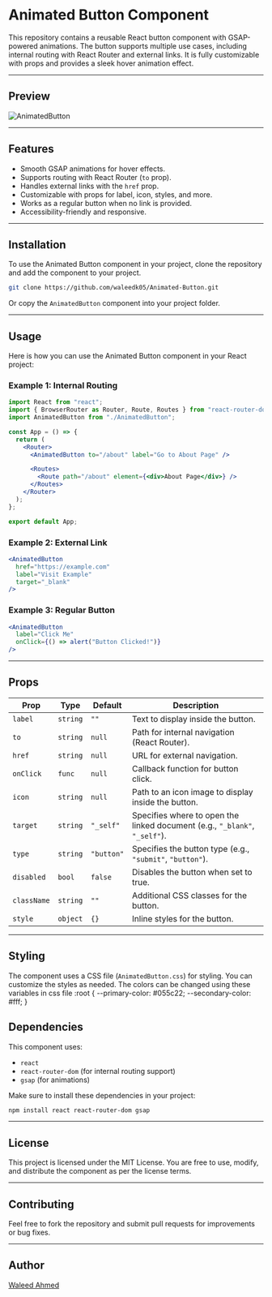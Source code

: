 # Animated Button Component

This repository contains a reusable React button component with GSAP-powered animations. The button supports multiple use cases, including internal routing with React Router and external links. It is fully customizable with props and provides a sleek hover animation effect.

---

## Preview

![AnimatedButton](https://github.com/user-attachments/assets/90ebfb56-9f4c-48bc-b1e3-8f1164cdfa10)

---

## Features
- Smooth GSAP animations for hover effects.
- Supports routing with React Router (`to` prop).
- Handles external links with the `href` prop.
- Customizable with props for label, icon, styles, and more.
- Works as a regular button when no link is provided.
- Accessibility-friendly and responsive.

---

## Installation

To use the Animated Button component in your project, clone the repository and add the component to your project.

```bash
git clone https://github.com/waleedk05/Animated-Button.git
```

Or copy the `AnimatedButton` component into your project folder.

---

## Usage

Here is how you can use the Animated Button component in your React project:

### Example 1: Internal Routing
```jsx
import React from "react";
import { BrowserRouter as Router, Route, Routes } from "react-router-dom";
import AnimatedButton from "./AnimatedButton";

const App = () => {
  return (
    <Router>
      <AnimatedButton to="/about" label="Go to About Page" />

      <Routes>
        <Route path="/about" element={<div>About Page</div>} />
      </Routes>
    </Router>
  );
};

export default App;
```

### Example 2: External Link
```jsx
<AnimatedButton
  href="https://example.com"
  label="Visit Example"
  target="_blank"
/>
```

### Example 3: Regular Button
```jsx
<AnimatedButton
  label="Click Me"
  onClick={() => alert("Button Clicked!")}
/>
```

---

## Props

| Prop      | Type     | Default     | Description                                                                 |
|-----------|----------|-------------|-----------------------------------------------------------------------------|
| `label`   | `string` | `""`        | Text to display inside the button.                                         |
| `to`      | `string` | `null`      | Path for internal navigation (React Router).                               |
| `href`    | `string` | `null`      | URL for external navigation.                                               |
| `onClick` | `func`   | `null`      | Callback function for button click.                                        |
| `icon`    | `string` | `null`      | Path to an icon image to display inside the button.                        |
| `target`  | `string` | `"_self"`  | Specifies where to open the linked document (e.g., `"_blank"`, `"_self"`). |
| `type`    | `string` | `"button"` | Specifies the button type (e.g., `"submit"`, `"button"`).                 |
| `disabled`| `bool`   | `false`     | Disables the button when set to true.                                      |
| `className`| `string`| `""`       | Additional CSS classes for the button.                                     |
| `style`   | `object` | `{}`        | Inline styles for the button.                                              |

---

## Styling

The component uses a CSS file (`AnimatedButton.css`) for styling. You can customize the styles as needed.
The colors can be changed using these variables in css file 
:root {
  --primary-color: #055c22;
  --secondary-color: #fff;
}



## Dependencies

This component uses:
- `react`
- `react-router-dom` (for internal routing support)
- `gsap` (for animations)

Make sure to install these dependencies in your project:

```bash
npm install react react-router-dom gsap
```

---

## License

This project is licensed under the MIT License. You are free to use, modify, and distribute the component as per the license terms.

---

## Contributing

Feel free to fork the repository and submit pull requests for improvements or bug fixes.

---

## Author

[Waleed Ahmed](https://github.com/waleedk05)

